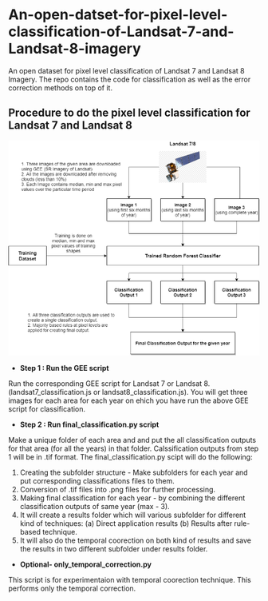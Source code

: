 # An-open-datset-for-pixel-level-classification-of-Landsat-7-and-Landsat-8-imagery

An open dataset for pixel level classification of Landsat 7 and Landsat 8 Imagery. The repo contains the code for classification as well as the error correction methods on top of it.

## Procedure to do the pixel level classification for Landsat 7 and Landsat 8
![alt text](images/landsat_classification.png?raw=true)
* **Step 1 : Run the GEE script**

Run the corresponding GEE script for Landsat 7 or Landsat 8. (landsat7_classification.js or landsat8_classification.js).
You will get three images for each area for each year on ehich you have run the above GEE script for classification. 
* **Step 2 : Run final_classification.py script**

Make a unique folder of each area and and put the all classification outputs for that area (for all the years) in that folder.
Calssification outputs from step 1 will be in .tif format.
The final_classification.py scipt will do the following:
1. Creating the subfolder structure - Make subfolders for each year and put corresponding classifications files to them. 
2. Conversion of .tif files into .png files for further processing.
3. Making final classification for each year - by combining the different classification outputs of same year (max - 3).
4. It will create a results folder which will various subfolder for different kind of techniques:
  (a) Direct application results
  (b) Results after rule-based technique.
5. It will also do the temporal coorection on both kind of results and save the results in two different subfolder under results folder.
* **Optional- only_temporal_correction.py**

This script is for experimentaion with temporal coorection technique. This performs only the temporal correction.

  
